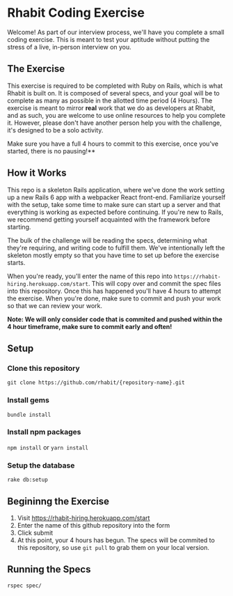 # Rhabit Coding Exercise

Welcome! As part of our interview process, we'll have you complete a small coding exercise. This is meant to test your aptitude without putting the stress of a live, in-person interview on you.

## The Exercise

This exercise is required to be completed with Ruby on Rails, which is what Rhabit is built on. It is composed of several specs, and your goal will be to complete as many as possible in the allotted time period (4 Hours). The exercise is meant to mirror **real** work that we do as developers at Rhabit, and as such, you are welcome to use online resources to help you complete it. However, please don't have another person help you with the challenge, it's designed to be a solo activity.

Make sure you have a full 4 hours to commit to this exercise, once you've started, there is no pausing!\*\*

## How it Works

This repo is a skeleton Rails application, where we've done the work setting up a new Rails 6 app with a webpacker React front-end. Familiarize yourself with the setup, take some time to make sure can start up a server and that everything is working as expected before continuing. If you're new to Rails, we recommend getting yourself acquainted with the framework before starting.

The bulk of the challenge will be reading the specs, determining what they're requiring, and writing code to fulfill them. We've intentionally left the skeleton mostly empty so that you have time to set up before the exercise starts.

When you're ready, you'll enter the name of this repo into `https://rhabit-hiring.herokuapp.com/start`. This will copy over and commit the spec files into this repository. Once this has happened you'll have 4 hours to attempt the exercise. When you're done, make sure to commit and push your work so that we can review your work.

**Note: We will only consider code that is commited and pushed within the 4 hour timeframe, make sure to commit early and often!**

## Setup

### Clone this repository

`git clone https://github.com/rhabit/{repository-name}.git`

### Install gems

`bundle install`

### Install npm packages

`npm install` or `yarn install`

### Setup the database

`rake db:setup`

## Begininng the Exercise

1. Visit https://rhabit-hiring.herokuapp.com/start
2. Enter the name of this github repository into the form
3. Click submit
4. At this point, your 4 hours has begun. The specs will be commited to this repository, so use `git pull` to grab them on your local version.

## Running the Specs

`rspec spec/`
